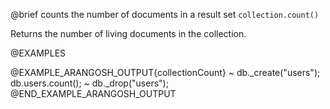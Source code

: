 

@brief counts the number of documents in a result set
`collection.count()`

Returns the number of living documents in the collection.

@EXAMPLES

@EXAMPLE_ARANGOSH_OUTPUT{collectionCount}
~ db._create("users");
  db.users.count();
~ db._drop("users");
@END_EXAMPLE_ARANGOSH_OUTPUT


